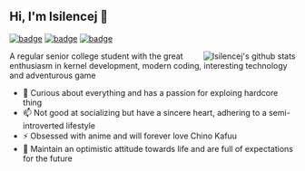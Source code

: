 ## Hi, I'm lsilencej 👋

[![badge](https://img.shields.io/badge/主页-Index-red?&style=flat-square)](https://index.lsilencej.top)
[![badge](https://img.shields.io/badge/博客-Blog-orange?&style=flat-square)](https://blog.lsilencej.top)
[![badge](https://img.shields.io/badge/知识库-Wiki-blue?&style=flat-square)](https://wiki.lsilencej.top)

<img style="max-width: 450px" align="right" src="https://github-readme-stats.vercel.app/api?username=lsilencej&show_icons=true&hide_title=true&hide=contribs&count_private=true&hide_rank=true" alt="lsilencej's github stats" />

A regular senior college student with the great enthusiasm in kernel development, modern coding, interesting technology and adventurous game

- 🔭 Curious about everything and has a passion for exploing hardcore thing
- 📫 Not good at socializing but have a sincere heart, adhering to a semi-introverted lifestyle
- ⚡ Obsessed with anime and will forever love Chino Kafuu
- 🌱 Maintain an optimistic attitude towards life and are full of expectations for the future

